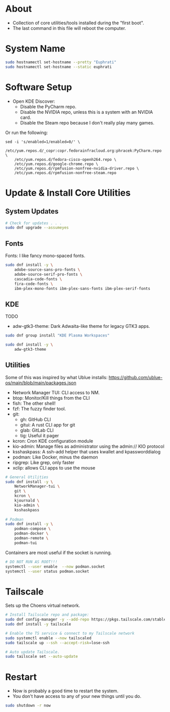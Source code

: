 # About

- Collection of core utilities/tools installed during the "first boot".
- The last command in this file will reboot the computer.



# System Name

```bash
sudo hostnamectl set-hostname --pretty "Euphrati"
sudo hostnamectl set-hostname --static euphrati
```



# Software Setup

- Open KDE Discover:
    - Disable the PyCharm repo.
    - Disable the NVIDIA repo, unless this is a system with an NVIDIA card.
    - Disable the Steam repo because I don't really play many games.

Or run the following:

```
sed -i 's/enabled=1/enabled=0/' \
    /etc/yum.repos.d/_copr:copr.fedorainfracloud.org:phracek:PyCharm.repo \
    /etc/yum.repos.d/fedora-cisco-openh264.repo \
    /etc/yum.repos.d/google-chrome.repo \
    /etc/yum.repos.d/rpmfusion-nonfree-nvidia-driver.repo \
    /etc/yum.repos.d/rpmfusion-nonfree-steam.repo
```



# Update & Install Core Utilities

## System Updates

```bash
# Check for updates . . .
sudo dnf upgrade --assumeyes
```

## Fonts

Fonts: I like fancy mono-spaced fonts.

```bash
sudo dnf install -y \
    adobe-source-sans-pro-fonts \
    adobe-source-serif-pro-fonts \
    cascadia-code-fonts \
    fira-code-fonts \
    ibm-plex-mono-fonts ibm-plex-sans-fonts ibm-plex-serif-fonts
```

## KDE

TODO

- adw-gtk3-theme: Dark Adwaita-like theme for legacy GTK3 apps.


```bash
sudo dnf group install "KDE Plasma Workspaces"

sudo dnf install -y \
    adw-gtk3-theme
```


## Utilities

Some of this was inspired by what Ublue installs: https://github.com/ublue-os/main/blob/main/packages.json

- Network Manager TUI: CLI access to NM.
- btop: Monitor/Kill things from the CLI
- fish: The other shell!
- fzf: The fuzzy finder tool.
- git:
  - gh: GitHub CLI
  - gitui: A rust CLI app for git
  - glab: GitLab CLI
  - tig: Useful it pager
- kcron: Cron KDE configuration module
- kio-admin: Manage files as administrator using the admin:// KIO protocol
- ksshaskpass: A ssh-add helper that uses kwallet and kpassworddialog
- podman: Like Docker, minus the daemon
- ripgrep: Like grep, only faster
- xclip: allows CLI apps to use the mouse

```bash
# General Utilities
sudo dnf install -y \
    NetworkManager-tui \
    git \
    kcron \
    kjournald \
    kio-admin \
    ksshaskpass
    
# Podman
sudo dnf install -y \
    podman-compose \
    podman-docker \
    podman-remote \
    podman-tui
```

Containers are most useful if the socket is running.

```bash
# DO NOT RUN AS ROOT!!!
systemctl --user enable  --now podman.socket
systemctl --user status podman.socket
```



# Tailscale

Sets up the Choens virtual network.

```bash
# Install Tailscale repo and package:
sudo dnf config-manager -y --add-repo https://pkgs.tailscale.com/stable/fedora/tailscale.repo
sudo dnf install -y tailscale

# Enable the TS service & connect to my Tailscale network
sudo systemctl enable --now tailscaled
sudo tailscale up --ssh --accept-risk=lose-ssh

# Auto update Tailscale.
sudo tailscale set --auto-update
```



# Restart

- Now is probably a good time to restart the system.
- You don't have access to any of your new things until you do.

```bash
sudo shutdown -r now
```
